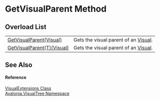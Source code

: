 # GetVisualParent Method


## Overload List
<table>
<tr>
<td><a href="M_Avalonia_VisualTree_VisualExtensions_GetVisualParent">GetVisualParent(Visual)</a></td>
<td>Gets the visual parent of an <a href="T_Avalonia_Visual">Visual</a>.</td>
</tr>
<tr>
<td><a href="M_Avalonia_VisualTree_VisualExtensions_GetVisualParent__1">GetVisualParent(T)(Visual)</a></td>
<td>Gets the visual parent of an <a href="T_Avalonia_Visual">Visual</a>.</td>
</tr>
</table>

## See Also


#### Reference
<a href="T_Avalonia_VisualTree_VisualExtensions">VisualExtensions Class</a>  
<a href="N_Avalonia_VisualTree">Avalonia.VisualTree Namespace</a>  
